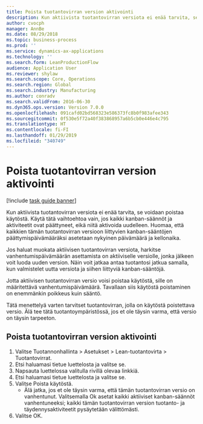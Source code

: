 ```yaml
---
title: Poista tuotantovirran version aktivointi
description: Kun aktiivista tuotantovirran versiota ei enää tarvita, se voidaan poistaa käytöstä.
author: cvocph
manager: AnnBe
ms.date: 08/29/2018
ms.topic: business-process
ms.prod: ''
ms.service: dynamics-ax-applications
ms.technology: ''
ms.search.form: LeanProductionFlow
audience: Application User
ms.reviewer: shylaw
ms.search.scope: Core, Operations
ms.search.region: Global
ms.search.industry: Manufacturing
ms.author: conradv
ms.search.validFrom: 2016-06-30
ms.dyn365.ops.version: Version 7.0.0
ms.openlocfilehash: 091cafd02bd568323e586373fc8b0f983afee343
ms.sourcegitcommit: 0f530e5f72a40f383868957a6b5cb0e446e4c795
ms.translationtype: HT
ms.contentlocale: fi-FI
ms.lasthandoff: 01/29/2019
ms.locfileid: "340749"
---
```

# <a name="deactivate-a-production-flow-version"></a>Poista tuotantovirran version aktivointi

[!include [task guide banner](../../includes/task-guide-banner.md)]

Kun aktiivista tuotantovirran versiota ei enää tarvita, se voidaan poistaa käytöstä. Käytä tätä vaihtoehtoa vain, jos kaikki kanban-säännöt ja aktiviteetit ovat päättyneet, eikä niitä aktivoida uudelleen. Huomaa, että kaikkien tämän tuotantovirran versioon liittyvien kanban-sääntöjen päättymispäivämääräksi asetetaan nykyinen päivämäärä ja kellonaika. 

Jos haluat muokata aktiivisen tuotantovirran versiota, harkitse vanhentumispäivämäärän asettamista on aktiiviselle versiolle, jonka jälkeen voit luoda uuden version. Näin voit jatkaa antaa tuotantosi jatkua samalla, kun valmistelet uutta versiota ja siihen liittyviä kanban-sääntöjä. 

Jotta aktiivisen tuotantovirran versio voisi poistaa käytöstä, sille on määritettävä vanhentumispäivämäärä. Tavallaan siis käytöstä poistaminen on enemmänkin poikkeus kuin sääntö. 

Tätä menettelyä varten tarvitset tuotantovirran, jolla on käytöstä poistettava versio. Älä tee tätä tuotantoympäristössä, jos et ole täysin varma, että versio on täysin tarpeeton.


## <a name="deactivate-a-production-flow-version"></a>Poista tuotantovirran version aktivointi
1. Valitse Tuotannonhallinta > Asetukset > Lean-tuotantovirta > Tuotantovirrat.
2. Etsi haluamasi tietue luettelosta ja valitse se.
3. Napsauta luettelossa valitulla rivillä olevaa linkkiä.
4. Etsi haluamasi tietue luettelosta ja valitse se.
5. Valitse Poista käytöstä.
    * Älä jatka, jos et ole täysin varma, että tämän tuotantovirran versio on vanhentunut. Valitsemalla Ok asetat kaikki aktiiviset kanban-säännöt vanhentuneeksi; kaikki tämän tuotantovirran version tuotanto- ja täydennysaktiviteetit pysäytetään välittömästi.  
6. Valitse OK.

